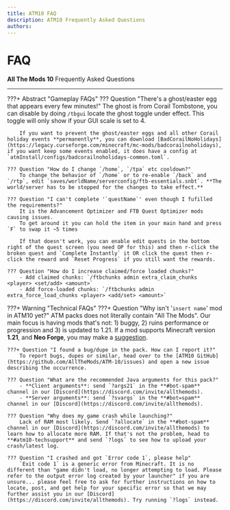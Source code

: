 ```yaml
---
title: ATM10 FAQ
description: ATM10 Frequently Asked Questions
authors: 
---
```


# FAQ

**All The Mods 10** Frequently Asked Questions

---

???+ Abstract "Gameplay FAQs"
	??? Question "There's a ghost/easter egg that appears every few minutes!"
		The ghost is from Corail Tombstone, you can disable by doing `/tbgui` locate the ghost toggle under effect. This toggle will only show if your GUI scale is set to 4.

		If you want to prevent the ghost/easter eggs and all other Corail holiday events **permanently**, you can download [BadCorailNoHolidays](https://legacy.curseforge.com/minecraft/mc-mods/badcorailnoholidays), if you want keep some events enabled, it does have a config at `atmInstall/configs/badcorailnoholidays-common.toml`.

	??? Question "How do I change `/home`, `/tpa` etc cooldown?"
		To change the behavior of `/home` or to re-enable `/back` and `/rtp`, edit `saves/worldName/serverconfig/ftb-essentials.snbt`. **The world/server has to be stopped for the changes to take effect.**
		
	??? Question "I can't complete '`questName`' even though I fufilled the requirements?"
		It is the Advancement Optimizer and FTB Quest Optimizer mods causing issues.
		To get around it you can hold the item in your main hand and press `F` to swap it ~5 times

		If that doesn't work, you can enable edit quests in the bottom right of the quest screen (you need OP for this) and then r-click the broken quest and `Complete Instantly` it OR click the quest then r-click the reward and `Reset Progress` if you still want the rewards.

	??? Question "How do I increase claimed/force loaded chunks?"
		- Add claimed chunks: `/ftbchunks admin extra_claim_chunks <player> <set/add> <amount>`
		- Add force-loaded chunks: `/ftbchunks admin extra_force_load_chunks <player> <add/set> <amount>`

???+ Warning "Technical FAQs"
	???+ Question "Why isn't '`insert name`' mod in ATM10 yet?"
		ATM packs does not literally contain "All The Mods". Our main focus is having mods that's not: 1) buggy, 2) ruins performance or progression and 3) is updated to 1.21. If a mod supports Minecraft version **1.21**, and **Neo Forge**, you may make a [suggestion](https://github.com/AllTheMods/ATM-10/issues/2).
	
	???+ Question "I found a bug/dupe in the pack. How can I report it?"
		To report bugs, dupes or similar, head over to the [ATM10 GitHub](https://github.com/AllTheMods/ATM-10/issues) and open a new issue describing the occurrence.

	??? Question "What are the recommended Java arguments for this pack?"
		- **Client arguments**: send `?args21` in the **#bot-spam** channel in our [Discord](https://discord.com/invite/allthemods).
		- **Server arguments**: send `?svargs` in the **#bot=spam** channel in our [Discord](https://discord.com/invite/allthemods).

	??? Question "Why does my game crash while launching?"
		Lack of RAM most likely. Send `?allocate` in the **#bot-spam** channel in our [Discord](https://discord.com/invite/allthemods) to learn how to allocate more RAM. If that's not the problem, head to **#atm10-techsupport** and send `?logs` to see how to upload your crash/latest log.

	??? Question "I crashed and got `Error code 1`, please help"
		`Exit code 1` is a generic error from Minecraft. It is no different than "game didn't load, no longer attempting to load. Please refer to the output error log created by your launcher" if you are unsure... please feel free to ask for further instructions on how to locate, post, and get help for your specific error so that we may further assist you in our [Discord](https://discord.com/invite/allthemods). Try running `?logs` instead.
